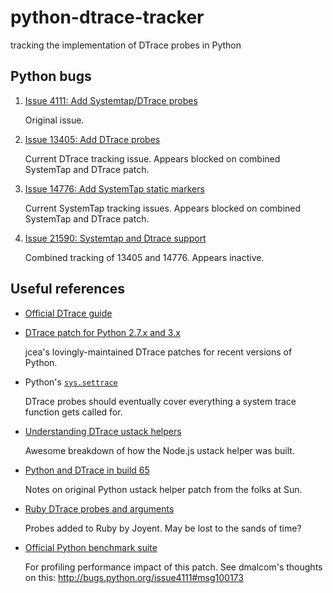 python-dtrace-tracker
=====================

tracking the implementation of DTrace probes in Python

Python bugs
-----------

1. [Issue 4111: Add Systemtap/DTrace probes][4111]

    Original issue.

1. [Issue 13405: Add DTrace probes][13405]

    Current DTrace tracking issue. Appears blocked on combined
    SystemTap and DTrace patch.

1. [Issue 14776: Add SystemTap static markers][14776]

    Current SystemTap tracking issues. Appears blocked on combined
    SystemTap and DTrace patch.
    
1. [Issue 21590: Systemtap and Dtrace support][21590]

    Combined tracking of 13405 and 14776. Appears inactive.

[4111]: http://bugs.python.org/issue4111
[13405]: http://bugs.python.org/issue13405
[14776]: http://bugs.python.org/issue14776
[21590]: http://bugs.python.org/issue21590

Useful references
-----------------
* [Official DTrace guide](http://dtrace.org/guide/preface.html)

* [DTrace patch for Python 2.7.x and 3.x](https://www.jcea.es/artic/python_dtrace.htm)

    jcea's lovingly-maintained DTrace patches for recent versions of Python.

* Python's [`sys.settrace`](https://docs.python.org/3.5/library/sys.html#sys.settrace)

    DTrace probes should eventually cover everything a system trace function gets called for.

* [Understanding DTrace ustack helpers](http://dtrace.org/blogs/dap/2013/11/20/understanding-dtrace-ustack-helpers/)

    Awesome breakdown of how the Node.js ustack helper was built.

* [Python and DTrace in build 65](https://blogs.oracle.com/levon/entry/python_and_dtrace_in_build)

    Notes on original Python ustack helper patch from the folks at Sun.
    
* [Ruby DTrace probes and arguments](https://web.archive.org/web/20070727033528/http://dev.joyent.com/projects/ruby-dtrace/wiki/Ruby+DTrace+probes+and+arguments)

    Probes added to Ruby by Joyent. May be lost to the sands of time?
    
* [Official Python benchmark suite](https://hg.python.org/benchmarks/file/100eee4adc4c/README.txt)

    For profiling performance impact of this patch. See dmalcom's thoughts on this: <http://bugs.python.org/issue4111#msg100173>
